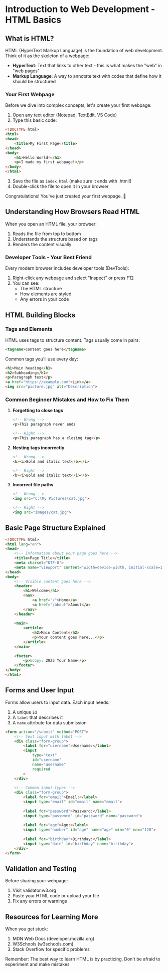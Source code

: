 # Introduction to Web Development - HTML Basics

## What is HTML?

HTML (HyperText Markup Language) is the foundation of web development. Think of it as the skeleton of a webpage:
- **HyperText**: Text that links to other text - this is what makes the "web" in "web pages"
- **Markup Language**: A way to annotate text with codes that define how it should be structured

### Your First Webpage

Before we dive into complex concepts, let's create your first webpage:

1. Open any text editor (Notepad, TextEdit, VS Code)
2. Type this basic code:
```html
<!DOCTYPE html>
<html>
<head>
    <title>My First Page</title>
</head>
<body>
    <h1>Hello World!</h1>
    <p>I made my first webpage!</p>
</body>
</html>
```
3. Save the file as `index.html` (make sure it ends with .html!)
4. Double-click the file to open it in your browser

Congratulations! You've just created your first webpage. 🎉

## Understanding How Browsers Read HTML

When you open an HTML file, your browser:
1. Reads the file from top to bottom
2. Understands the structure based on tags
3. Renders the content visually

### Developer Tools - Your Best Friend

Every modern browser includes developer tools (DevTools):
1. Right-click any webpage and select "Inspect" or press F12
2. You can see:
   - The HTML structure
   - How elements are styled
   - Any errors in your code

## HTML Building Blocks

### Tags and Elements
HTML uses tags to structure content. Tags usually come in pairs:
```html
<tagname>Content goes here</tagname>
```

Common tags you'll use every day:
```html
<h1>Main heading</h1>
<h2>Subheading</h2>
<p>Paragraph text</p>
<a href="https://example.com">Link</a>
<img src="picture.jpg" alt="Description">
```

### Common Beginner Mistakes and How to Fix Them

1. **Forgetting to close tags**
   ```html
   <!-- Wrong -->
   <p>This paragraph never ends
   
   <!-- Right -->
   <p>This paragraph has a closing tag</p>
   ```

2. **Nesting tags incorrectly**
   ```html
   <!-- Wrong -->
   <b><i>Bold and italic text</b></i>
   
   <!-- Right -->
   <b><i>Bold and italic text</i></b>
   ```

3. **Incorrect file paths**
   ```html
   <!-- Wrong -->
   <img src="C:\My Pictures\cat.jpg">
   
   <!-- Right -->
   <img src="images/cat.jpg">
   ```

## Basic Page Structure Explained

```html
<!DOCTYPE html>
<html lang="en">
<head>
    <!-- Information about your page goes here -->
    <title>Page Title</title>
    <meta charset="UTF-8">
    <meta name="viewport" content="width=device-width, initial-scale=1.0">
</head>
<body>
    <!-- Visible content goes here -->
    <header>
        <h1>Welcome</h1>
        <nav>
            <a href="/">Home</a>
            <a href="/about">About</a>
        </nav>
    </header>
    
    <main>
        <article>
            <h2>Main Content</h2>
            <p>Your content goes here...</p>
        </article>
    </main>
    
    <footer>
        <p>&copy; 2025 Your Name</p>
    </footer>
</body>
</html>
```

## Forms and User Input

Forms allow users to input data. Each input needs:
1. A unique `id`
2. A `label` that describes it
3. A `name` attribute for data submission

```html
<form action="/submit" method="POST">
    <!-- Text input with label -->
    <div class="form-group">
        <label for="username">Username:</label>
        <input 
            type="text" 
            id="username" 
            name="username" 
            required
        >
    </div>
    
    <!-- Common input types -->
    <div class="form-group">
        <label for="email">Email:</label>
        <input type="email" id="email" name="email">
        
        <label for="password">Password:</label>
        <input type="password" id="password" name="password">
        
        <label for="age">Age:</label>
        <input type="number" id="age" name="age" min="0" max="120">
        
        <label for="birthday">Birthday:</label>
        <input type="date" id="birthday" name="birthday">
    </div>
</form>
```


## Validation and Testing

Before sharing your webpage:
1. Visit validator.w3.org
2. Paste your HTML code or upload your file
3. Fix any errors or warnings

## Resources for Learning More

When you get stuck:
1. MDN Web Docs (developer.mozilla.org)
2. W3Schools (w3schools.com)
3. Stack Overflow for specific problems


Remember: The best way to learn HTML is by practicing. Don't be afraid to experiment and make mistakes
